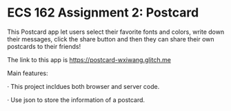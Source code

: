 # ECS 162 Assignment 2: Postcard

This Postcard app let users select their favorite fonts and colors, write down their messages, click the share button and then they can share their own postcards to their friends!

The link to this app is https://postcard-wxiwang.glitch.me

Main features:

· This project incldues both browser and server code.

· Use json to store the information of a postcard.
